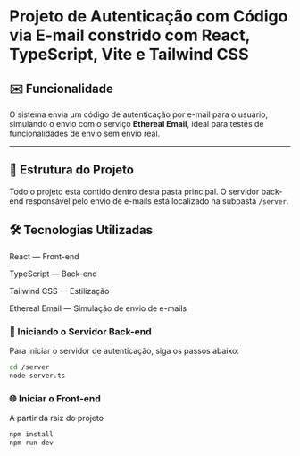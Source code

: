 # Projeto de Autenticação com Código via E-mail constrido com **React**, **TypeScript**, **Vite** e **Tailwind CSS**

## ✉️ Funcionalidade

O sistema envia um código de autenticação por e-mail para o usuário, simulando o envio com o serviço **Ethereal Email**, ideal para testes de funcionalidades de envio sem envio real.

---

## 📁 Estrutura do Projeto

Todo o projeto está contido dentro desta pasta principal. O servidor back-end responsável pelo envio de e-mails está localizado na subpasta `/server`.

## 🛠️ Tecnologias Utilizadas

React — Front-end

TypeScript — Back-end

Tailwind CSS — Estilização

Ethereal Email — Simulação de envio de e-mails

### 🚀 Iniciando o Servidor Back-end

Para iniciar o servidor de autenticação, siga os passos abaixo:

```bash
cd /server
node server.ts
```

### 🌐 Iniciar o Front-end

A partir da raiz do projeto

```bash
npm install
npm run dev
```
